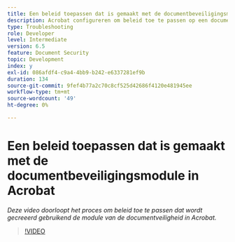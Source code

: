 ```yaml
---
title: Een beleid toepassen dat is gemaakt met de documentbeveiligingsmodule in Acrobat
description: Acrobat configureren om beleid toe te passen op een document met behulp van documentbeveiliging
type: Troubleshooting
role: Developer
level: Intermediate
version: 6.5
feature: Document Security
topic: Development
index: y
exl-id: 086afdf4-c9a4-4bb9-b242-e6337281ef9b
duration: 134
source-git-commit: 9fef4b77a2c70c8cf525d42686f4120e481945ee
workflow-type: tm+mt
source-wordcount: '49'
ht-degree: 0%

---
```


# Een beleid toepassen dat is gemaakt met de documentbeveiligingsmodule in Acrobat

*Deze video doorloopt het proces om beleid toe te passen dat wordt gecreeerd gebruikend de module van de documentveiligheid in Acrobat.*

>[!VIDEO](https://video.tv.adobe.com/v/335486?quality=12&learn=on)
